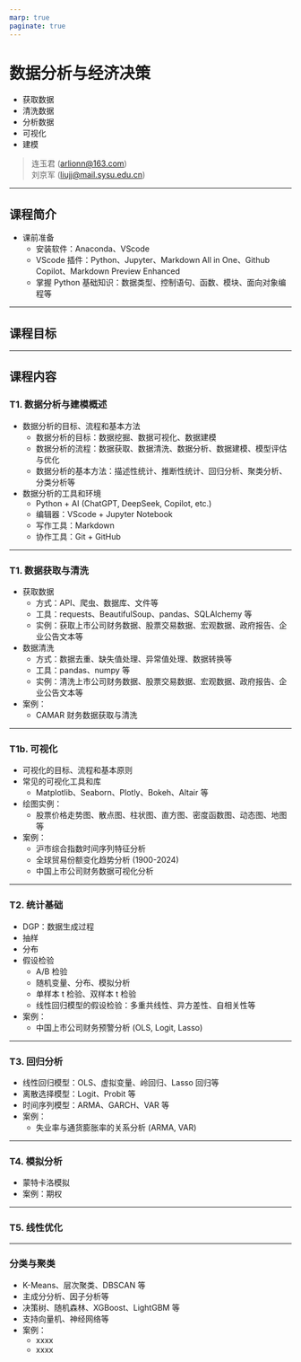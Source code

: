 ```yaml
---
marp: true
paginate: true
---
```




# 数据分析与经济决策

- 获取数据
- 清洗数据
- 分析数据
- 可视化
- 建模


















> 连玉君 (<arlionn@163.com>)  
> 刘京军 (<liujj@mail.sysu.edu.cn>)

---

## 课程简介

- 课前准备
    - 安装软件：Anaconda、VScode
    - VScode 插件：Python、Jupyter、Markdown All in One、Github Copilot、Markdown Preview Enhanced
    - 掌握 Python 基础知识：数据类型、控制语句、函数、模块、面向对象编程等

---

## 课程目标

---

## 课程内容

### T1. 数据分析与建模概述
- 数据分析的目标、流程和基本方法
    - 数据分析的目标：数据挖掘、数据可视化、数据建模
    - 数据分析的流程：数据获取、数据清洗、数据分析、数据建模、模型评估与优化
    - 数据分析的基本方法：描述性统计、推断性统计、回归分析、聚类分析、分类分析等
- 数据分析的工具和环境
    - Python + AI (ChatGPT, DeepSeek, Copilot, etc.)
    - 编辑器：VScode + Jupyter Notebook
    - 写作工具：Markdown
    - 协作工具：Git + GitHub

---

### T1. 数据获取与清洗
- 获取数据
    - 方式：API、爬虫、数据库、文件等
    - 工具：requests、BeautifulSoup、pandas、SQLAlchemy 等
    - 实例：获取上市公司财务数据、股票交易数据、宏观数据、政府报告、企业公告文本等
- 数据清洗
    - 方式：数据去重、缺失值处理、异常值处理、数据转换等
    - 工具：pandas、numpy 等
    - 实例：清洗上市公司财务数据、股票交易数据、宏观数据、政府报告、企业公告文本等
- 案例：
    - CAMAR 财务数据获取与清洗

---

### T1b. 可视化
- 可视化的目标、流程和基本原则
- 常见的可视化工具和库
    - Matplotlib、Seaborn、Plotly、Bokeh、Altair 等
- 绘图实例：
    - 股票价格走势图、散点图、柱状图、直方图、密度函数图、动态图、地图等
- 案例：
    - 沪市综合指数时间序列特征分析
    - 全球贸易份额变化趋势分析 (1900-2024)
    - 中国上市公司财务数据可视化分析

---

### T2. 统计基础
- DGP：数据生成过程
- 抽样
- 分布
- 假设检验
    - A/B 检验
    - 随机变量、分布、模拟分析
    - 单样本 t 检验、双样本 t 检验
    - 线性回归模型的假设检验：多重共线性、异方差性、自相关性等
- 案例：
    - 中国上市公司财务预警分析 (OLS, Logit, Lasso)

---

### T3. 回归分析
- 线性回归模型：OLS、虚拟变量、岭回归、Lasso 回归等
- 离散选择模型：Logit、Probit 等
- 时间序列模型：ARMA、GARCH、VAR 等
- 案例：
    - 失业率与通货膨胀率的关系分析 (ARMA, VAR)

---

### T4. 模拟分析
- 蒙特卡洛模拟
- 案例：期权

---

### T5. 线性优化

---

### 分类与聚类
- K-Means、层次聚类、DBSCAN 等
- 主成分分析、因子分析等
- 决策树、随机森林、XGBoost、LightGBM 等
- 支持向量机、神经网络等
- 案例：
    - xxxx
    - xxxx


